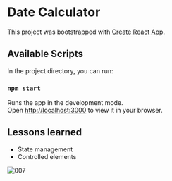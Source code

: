 # Date Calculator

This project was bootstrapped with [Create React App](https://github.com/facebook/create-react-app).

## Available Scripts

In the project directory, you can run:

### `npm start`

Runs the app in the development mode.\
Open [http://localhost:3000](http://localhost:3000) to view it in your browser.

## Lessons learned

- State management
- Controlled elements

![007](https://github.com/ivantxo/date_calculator/assets/943163/92ec292f-5bdc-4b87-bb9f-45f775aa7566)
